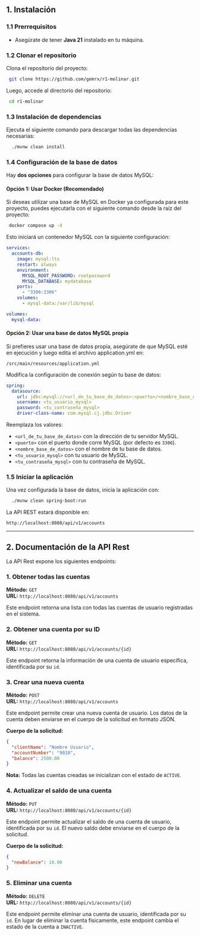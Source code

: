 ## 1. Instalación

### 1.1 Prerrequisitos

- Asegúrate de tener **Java 21** instalado en tu máquina.

### 1.2 Clonar el repositorio

Clona el repositorio del proyecto:

```bash
 git clone https://github.com/gemrx/r1-molinar.git
```

Luego, accede al directorio del repositorio:

```bash
 cd r1-molinar
```

### 1.3 Instalación de dependencias

Ejecuta el siguiente comando para descargar todas las dependencias necesarias:

```bash
  ./mvnw clean install
```

### 1.4 Configuración de la base de datos

Hay **dos opciones** para configurar la base de datos MySQL:

#### Opción 1: Usar Docker (Recomendado)
Si deseas utilizar una base de MySQL en Docker ya configurada para este proyecto, puedes ejecutarla con el siguiente comando desde la raíz del proyecto:

```bash
 docker compose up -d
```

Esto iniciará un contenedor MySQL con la siguiente configuración:

```yaml
services:
  accounts-db:
    image: mysql:lts
    restart: always
    environment:
      MYSQL_ROOT_PASSWORD: rootpassword
      MYSQL_DATABASE: mydatabase
    ports:
      - "3306:3306"
    volumes:
      - mysql-data:/var/lib/mysql

volumes:
  mysql-data:
```

#### Opción 2: Usar una base de datos MySQL propia

Si prefieres usar una base de datos propia, asegúrate de que MySQL esté en ejecución y luego edita el archivo application.yml en:
```
/src/main/resources/application.yml
```

Modifica la configuración de conexión según tu base de datos:

```yaml
spring:
  datasource:
    url: jdbc:mysql://<url_de_tu_base_de_datos>:<puerto>/<nombre_base_de_datos>
    username: <tu_usuario_mysql>
    password: <tu_contraseña_mysql>
    driver-class-name: com.mysql.cj.jdbc.Driver
```

Reemplaza los valores:
- `<url_de_tu_base_de_datos>` con la dirección de tu servidor MySQL.
- `<puerto>` con el puerto donde corre MySQL (por defecto es `3306`).
- `<nombre_base_de_datos>` con el nombre de tu base de datos.
- `<tu_usuario_mysql>` con tu usuario de MySQL.
- `<tu_contraseña_mysql>` con tu contraseña de MySQL.

### 1.5 Iniciar la aplicación

Una vez configurada la base de datos, inicia la aplicación con:

```bash
  ./mvnw clean spring-boot:run
```

La API REST estará disponible en:

```
http://localhost:8080/api/v1/accounts
```

---

## 2. Documentación de la API Rest

La API Rest expone los siguientes endpoints:

### 1. Obtener todas las cuentas

**Método:** `GET`  
**URL:** `http://localhost:8080/api/v1/accounts`

Este endpoint retorna una lista con todas las cuentas de usuario registradas en el sistema.

### 2. Obtener una cuenta por su ID

**Método:** `GET`  
**URL:** `http://localhost:8080/api/v1/accounts/{id}`

Este endpoint retorna la información de una cuenta de usuario específica, identificada por su `id`.

### 3. Crear una nueva cuenta

**Método:** `POST`  
**URL:** `http://localhost:8080/api/v1/accounts`

Este endpoint permite crear una nueva cuenta de usuario. Los datos de la cuenta deben enviarse en el cuerpo de la solicitud en formato JSON.

**Cuerpo de la solicitud:**
```json
{
  "clientName": "Nombre Usuario", 
  "accountNumber": "9010",
  "balance": 2500.00
}
```

**Nota:** Todas las cuentas creadas se inicializan con el estado de `ACTIVE`.

### 4. Actualizar el saldo de una cuenta

**Método:** `PUT`  
**URL:** `http://localhost:8080/api/v1/accounts/{id}`

Este endpoint permite actualizar el saldo de una cuenta de usuario, identificada por su `id`. El nuevo saldo debe enviarse en el cuerpo de la solicitud.

**Cuerpo de la solicitud:**
```json
{
  "newBalance": 10.00
}
```

### 5. Eliminar una cuenta

**Método:** `DELETE`  
**URL:** `http://localhost:8080/api/v1/accounts/{id}`

Este endpoint permite eliminar una cuenta de usuario, identificada por su `id`. En lugar de eliminar la cuenta físicamente, este endpoint cambia el estado de la cuenta a `INACTIVE`.
